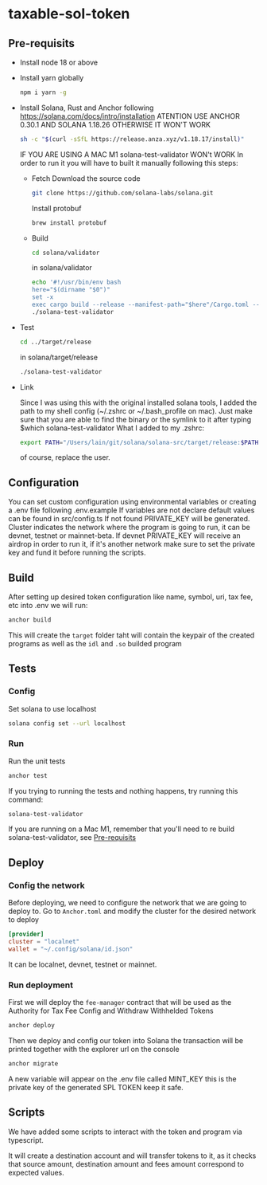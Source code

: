 # taxable-sol-token

## Pre-requisits

- Install node 18 or above
- Install yarn globally

    ```bash
    npm i yarn -g
    ```

- Install Solana, Rust and Anchor following <https://solana.com/docs/intro/installation>
    ATENTION USE ANCHOR 0.30.1 AND SOLANA 1.18.26 OTHERWISE IT WON'T WORK

    ```bash
    sh -c "$(curl -sSfL https://release.anza.xyz/v1.18.17/install)"
    ```

    IF YOU ARE USING A MAC M1 solana-test-validator WON't WORK
    In order to run it you will have to built it manually following this steps:

  - Fetch
    Download the source code

    ```bash
    git clone https://github.com/solana-labs/solana.git
    ```

    Install protobuf

    ```bash
    brew install protobuf
    ```

  - Build

    ```bash
    cd solana/validator
    ```

    in solana/validator

    ```bash
    echo '#!/usr/bin/env bash
    here="$(dirname "$0")"
    set -x
    exec cargo build --release --manifest-path="$here"/Cargo.toml --bin solana-test-validator -- "$@"' > solana-test-validator
    ./solana-test-validator
    ```

- Test

    ```bash
    cd ../target/release
    ```

    in solana/target/release

    ```bash
    ./solana-test-validator
    ```

- Link

    Since I was using this with the original installed solana tools, I added the path to my shell config (~/.zshrc or ~/.bash_profile on mac). Just make sure that you are able to find the binary or the symlink to it after typing $which solana-test-validator What I added to my .zshrc:

    ```bash
    export PATH="/Users/lain/git/solana/solana-src/target/release:$PATH"
    ```

    of course, replace the user.

## Configuration

You can set custom configuration using environmental variables or creating a .env file following .env.example
If variables are not declare default values can be found in src/config.ts
If not found PRIVATE_KEY will be generated.
Cluster indicates the network where the program is going to run, it can be devnet, testnet or mainnet-beta. If devnet PRIVATE_KEY will receive an airdrop in order to run it, if it's another network make sure to set the private key and fund it before running the scripts.

## Build

After setting up desired token configuration like name, symbol, uri, tax fee, etc into .env we will run:

```bash
anchor build
```

This will create the `target` folder taht will contain the keypair of the created programs as well as the `idl` and `.so` builded program

## Tests

### Config

Set solana to use localhost

```bash
solana config set --url localhost

```

### Run

Run the unit tests

```bash
anchor test
```

If you trying to running the tests and nothing happens, try running this command:

```bash
solana-test-validator

```

If you are running on a Mac M1, remember that you'll need to re build solana-test-validator, see [Pre-requisits](#pre-requisits)

## Deploy

### Config the network

Before deploying, we need to configure the network that we are going to deploy to.
Go to `Anchor.toml` and modify the cluster for the desired network to deploy

```toml
[provider]
cluster = "localnet"
wallet = "~/.config/solana/id.json"
```

It can be  localnet, devnet, testnet or mainnet.

### Run deployment

First we will deploy the `fee-manager` contract that will be used as the Authority for Tax Fee Config and Withdraw Withhelded Tokens

```bash
anchor deploy
```

Then we deploy and config our token into Solana the transaction will be printed together with the explorer url on the console

```bash
anchor migrate
```

A new variable will appear on the .env file called MINT_KEY this is the private key of the generated SPL TOKEN keep it safe.

## Scripts

We have added some scripts to interact with the token and program via typescript.

It will create a destination account and will transfer tokens to it, as it checks that source amount, destination amount and fees amount correspond to expected values.